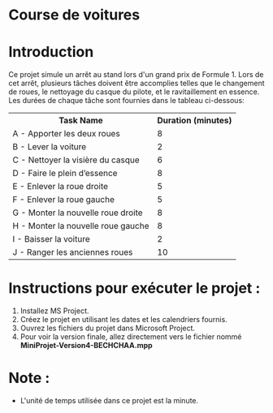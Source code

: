  # Course de voitures 
 # Introduction
Ce projet simule un arrêt au stand lors d'un grand prix de Formule 1. Lors de cet arrêt, plusieurs tâches doivent être accomplies telles que le changement de roues, le nettoyage du casque du pilote, et le ravitaillement en essence. Les durées de chaque tâche sont fournies dans le tableau ci-dessous:

 <table>
        <tr>
            <th>Task Name</th>
            <th>Duration (minutes)</th>
        </tr>
        <tr>
            <td>A - Apporter les deux roues</td>
            <td>8</td>
        </tr>
        <tr>
            <td>B - Lever la voiture</td>
            <td>2</td>
        </tr>
        <tr>
            <td>C - Nettoyer la visière du casque</td>
            <td>6</td>
        </tr>
        <tr>
            <td>D - Faire le plein d’essence</td>
            <td>8</td>
        </tr>
        <tr>
            <td>E - Enlever la roue droite</td>
            <td>5</td>
        </tr>
        <tr>
            <td>F - Enlever la roue gauche</td>
            <td>5</td>
        </tr>
        <tr>
            <td>G - Monter la nouvelle roue droite</td>
            <td>8</td>
        </tr>
        <tr>
            <td>H - Monter la nouvelle roue gauche</td>
            <td>8</td>
        </tr>
        <tr>
            <td>I - Baisser la voiture</td>
            <td>2</td>
        </tr>
        <tr>
            <td>J - Ranger les anciennes roues</td>
            <td>10</td>
        </tr>
    </table>
    
# Instructions pour exécuter le projet :

1. Installez MS Project.
2. Créez le projet en utilisant les dates et les calendriers fournis.
3. Ouvrez les fichiers du projet dans Microsoft Project.
4. Pour voir la version finale, allez directement vers le fichier nommé <b>MiniProjet-Version4-BECHCHAA.mpp</b>
   

# Note :
- L'unité de temps utilisée dans ce projet est la minute.

